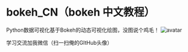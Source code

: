# bokeh_CN（bokeh 中文教程）
Python数据可视化基于Bokeh的动态可视化绘图，没图说个鸡毛！
![avatar](https://github.com/yeayee/bokeh/blob/master/bokeh_plot.png)  

学习交流加我微信（扫一扫俺的GItHub头像）

